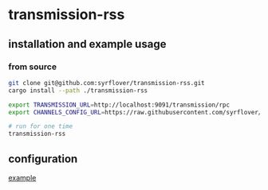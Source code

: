 # transmission-rss

## installation and example usage

### from source

```sh
git clone git@github.com:syrflover/transmission-rss.git
cargo install --path ./transmission-rss

export TRANSMISSION_URL=http://localhost:9091/transmission/rpc
export CHANNELS_CONFIG_URL=https://raw.githubusercontent.com/syrflover/syrflover/master/transmission-rss-channels.yaml

# run for one time
transmission-rss
```

## configuration

[example](https://github.com/syrflover/syrflover/blob/master/transmission-rss-channels.yaml)
